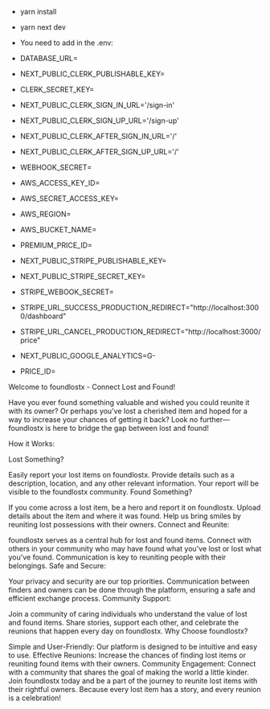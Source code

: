 - yarn install
- yarn next dev

- You need to add in the .env:
- DATABASE_URL=
- NEXT_PUBLIC_CLERK_PUBLISHABLE_KEY=
- CLERK_SECRET_KEY=

- NEXT_PUBLIC_CLERK_SIGN_IN_URL='/sign-in'
- NEXT_PUBLIC_CLERK_SIGN_UP_URL='/sign-up'
- NEXT_PUBLIC_CLERK_AFTER_SIGN_IN_URL='/'
- NEXT_PUBLIC_CLERK_AFTER_SIGN_UP_URL='/'

- WEBHOOK_SECRET=



- AWS_ACCESS_KEY_ID=
- AWS_SECRET_ACCESS_KEY=
- AWS_REGION=
- AWS_BUCKET_NAME=

- PREMIUM_PRICE_ID=
- NEXT_PUBLIC_STRIPE_PUBLISHABLE_KEY=
- NEXT_PUBLIC_STRIPE_SECRET_KEY=
- STRIPE_WEBOOK_SECRET=


- STRIPE_URL_SUCCESS_PRODUCTION_REDIRECT="http://localhost:3000/dashboard"
- STRIPE_URL_CANCEL_PRODUCTION_REDIRECT="http://localhost:3000/price"

- NEXT_PUBLIC_GOOGLE_ANALYTICS=G-
- PRICE_ID=


Welcome to foundlostx - Connect Lost and Found!

Have you ever found something valuable and wished you could reunite it with its owner? Or perhaps you've lost a cherished item and hoped for a way to increase your chances of getting it back? Look no further—foundlostx is here to bridge the gap between lost and found!

How it Works:

Lost Something?

Easily report your lost items on foundlostx. Provide details such as a description, location, and any other relevant information. Your report will be visible to the foundlostx community.
Found Something?

If you come across a lost item, be a hero and report it on foundlostx. Upload details about the item and where it was found. Help us bring smiles by reuniting lost possessions with their owners.
Connect and Reunite:

foundlostx serves as a central hub for lost and found items. Connect with others in your community who may have found what you've lost or lost what you've found. Communication is key to reuniting people with their belongings.
Safe and Secure:

Your privacy and security are our top priorities. Communication between finders and owners can be done through the platform, ensuring a safe and efficient exchange process.
Community Support:

Join a community of caring individuals who understand the value of lost and found items. Share stories, support each other, and celebrate the reunions that happen every day on foundlostx.
Why Choose foundlostx?

Simple and User-Friendly: Our platform is designed to be intuitive and easy to use.
Effective Reunions: Increase the chances of finding lost items or reuniting found items with their owners.
Community Engagement: Connect with a community that shares the goal of making the world a little kinder.
Join foundlostx today and be a part of the journey to reunite lost items with their rightful owners. Because every lost item has a story, and every reunion is a celebration!
